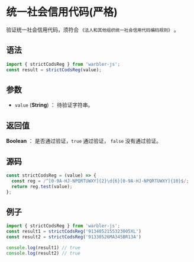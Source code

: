 

# 统一社会信用代码(严格)

验证统一社会信用代码，须符合 `《法人和其他组织统一社会信用代码编码规则》` 。

## 语法

```js
import { strictCodsReg } from 'warbler-js';
const result = strictCodsReg(value);
```

## 参数

- `value` (**String**) ： 待验证字符串。

## 返回值

**Boolean** ： 是否通过验证，`true` 通过验证， `false` 没有通过验证。

## 源码

```js
const strictCodsReg = (value) => {
  const reg = /^[0-9A-HJ-NPQRTUWXY]{2}\d{6}[0-9A-HJ-NPQRTUWXY]{10}$/;
  return reg.test(value);
};
```

## 例子

```js
import { strictCodsReg } from 'warbler-js';
const result1 = strictCodsReg('9134052155323005XL')
const result2 = strictCodsReg('91330526MA345BR13A')

console.log(result1) // true
console.log(result2) // true
```

